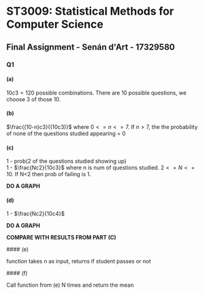 # ST3009: Statistical Methods for Computer Science

## Final Assignment - Senán d'Art - 17329580

### Q1  

#### (a)

$10c3=120$ possible combinations. There are 10 possible questions, we choose 3 of those 10.

#### (b)

$\frac{(10-n)c3}{(10c3)}$ where $0<=n<=7$. If $n>7$, the the probability of none of the questions studied appearing = 0  

#### (c)  

1 - prob(2 of the questions studied showing up)  
1 - $\frac{Nc2}{10c3}$ where n is num of questions studied. $2<=N<=10$. If N<2 then prob of failing is 1.

**DO A GRAPH**

#### (d)  

1 - $\frac{Nc2}{10c4}$

**DO A GRAPH**

**COMPARE WITH RESULTS FROM PART (C)**


#### (e)  

function takes n as input, returns if student passes or not


#### (f)

Call function from (e) N times and return the mean
